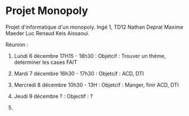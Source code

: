 # Projet Monopoly
 Projet d'informatique d'un monopoly. Ingé 1, TD12 Nathan Deprat Maxime Maeder Luc Renaud Keis Aissaoui.
 
 Réunion :
 1) Lundi 6 décembre 17H15 - 18h30 : Objetcif : Trouver un thème, determiner les cases FAIT

 2) Mardi 7 décembre 16h30 - 17h30 : Objetcif :  ACD, DTI

 3) Mercredi 8 décembre 10h30 - 13H : Objetcif : Manger, finir ACD, DTI

 4) Jeudi 9 décembre ? : Objectif : ? 

 5) 

